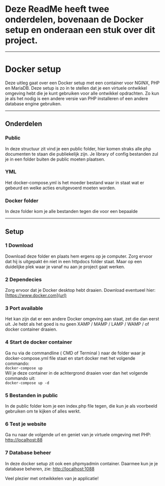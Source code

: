# Deze ReadMe heeft twee onderdelen, bovenaan de Docker setup en onderaan een stuk over dit project.

<hr>

# Docker setup
Deze uitleg gaat over een Docker setup met een container voor NGINX, PHP en MariaDB. Deze setup is zo in te stellen dat je een virtuele ontwikkel omgeving hebt die je kunt gebruiken voor alle ontwikkel opdrachten.
Zo kun je als het nodig is een andere versie van PHP installeren of een andere database engine gebruiken.

<hr>

## Onderdelen
### Public
In deze structuur zit vind je een public folder, hier komen straks alle php documenten te staan die publiekelijk zijn. Je library of config bestanden zul je in een folder buiten de public moeten plaatsen.
### YML
Het docker-compose.yml is het moeder bestand waar in staat wat er gebeurd en welke acties eruitgevoerd moeten worden.
### Docker folder
In deze folder kom je alle bestanden tegen die voor een bepaalde 

<hr>

## Setup
### 1 Download
Download deze folder en plaats hem ergens op je computer. Zorg ervoor dat hij is uitgepakt én niet in een httpdocs folder staat. Maar op een duidelijke plek waar je vanaf nu aan je project gaat werken.


### 2 Dependecies
Zorg ervoor dat je Docker desktop hebt draaien.
Download eventueel hier: [https://www.docker.com](url)

### 3 Port available
Het kan zijn dat er een andere Docker omgeving aan staat, zet die dan eerst uit. Je hebt als het goed is nu geen XAMP / MAMP / LAMP / WAMP / of docker container draaien.

### 4 Start de docker container
Ga nu via de commandline ( CMD of Terminal ) naar de folder waar je docker-compose.yml file staat en start docker met het volgende commando: <br>
```docker-compose up```
<br>
Wil je deze container in de achtergrond draaien voer dan het volgende commando uit: <br>
```docker-compose up -d```

### 5 Bestanden in public
In de public folder kom je een index.php file tegen, die kun je als voorbeeld gebruiken om te kijken of alles werkt.

### 6 Test je website
Ga nu naar de volgende url en geniet van je virtuele omgeving met PHP:
[http://localhost:88](url)

### 7 Database beheer
In deze docker setup zit ook een phpmyadmin container. Daarmee kun je je database beheren, zie:
[http://localhost:1088](url)

Veel plezier met ontwikkelen van je applicatie!
